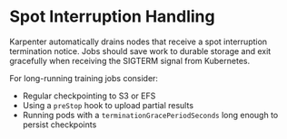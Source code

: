 # Spot Interruption Handling

Karpenter automatically drains nodes that receive a spot interruption
termination notice. Jobs should save work to durable storage and exit
gracefully when receiving the SIGTERM signal from Kubernetes.

For long-running training jobs consider:

* Regular checkpointing to S3 or EFS
* Using a `preStop` hook to upload partial results
* Running pods with a `terminationGracePeriodSeconds` long enough to
  persist checkpoints
